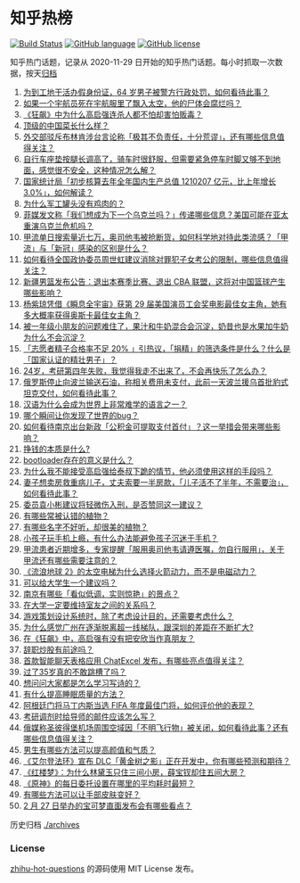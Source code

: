 # 知乎热榜
[![Build Status](https://github.com/ToWeLong/zhihu-hot-questions/workflows/CI/badge.svg)](https://github.com/ToWeLong/zhihu-hot-questions/actions)
[![GitHub language](https://img.shields.io/badge/language-golang-orange.svg)](https://golang.org/)
[![GitHub license](https://img.shields.io/github/license/ToWeLong/zhihu-hot-questions)](https://github.com/ToWeLong/zhihu-hot-questions/blob/main/LICENSE)

知乎热门话题，记录从 2020-11-29 日开始的知乎热门话题。每小时抓取一次数据，按天[归档](./archives)

<!-- BEGIN -->

1. [为到工地干活办假身份证，64 岁男子被警方行政处罚，如何看待此事？](https://www.zhihu.com/question/586535536)
1. [如果一个宇航员死在宇航服里了飘入太空，他的尸体会腐烂吗？](https://www.zhihu.com/question/23000073)
1. [《狂飙》中为什么高启强连杀人都不怕却害怕贩毒？](https://www.zhihu.com/question/580760712)
1. [顶级的中国菜长什么样？](https://www.zhihu.com/question/277136274)
1. [外交部驳斥布林肯涉台言论称「极其不负责任，十分荒谬」，还有哪些信息值得关注？](https://www.zhihu.com/question/586723004)
1. [自行车座垫按腿长调高了，骑车时很舒服，但需要紧急停车时脚又够不到地面，感觉很不安全，这种情况怎么解？](https://www.zhihu.com/question/586521556)
1. [国家统计局「初步核算去年全年国内生产总值 1210207 亿元，比上年增长 3.0%」，如何解读？](https://www.zhihu.com/question/586664822)
1. [为什么军工罐头没有鸡肉的？](https://www.zhihu.com/question/352902566)
1. [菲媒发文称「我们想成为下一个乌克兰吗？」传递哪些信息？美国可能在亚太重演乌克兰危机吗？](https://www.zhihu.com/question/586688988)
1. [甲流单日搜索量近七万，奥司他韦被抢断货，如何科学地对待此类流感？「甲流」与「新冠」感染的区别是什么？](https://www.zhihu.com/question/586476449)
1. [如何看待全国政协委员周世虹建议消除对罪犯子女考公的限制，哪些信息值得关注？](https://www.zhihu.com/question/586739073)
1. [新疆男篮发布公告：退出本赛季比赛、退出 CBA 联盟，这将对中国篮球产生哪些影响？](https://www.zhihu.com/question/586819825)
1. [杨紫琼凭借《瞬息全宇宙》获第 29 届美国演员工会奖电影最佳女主角，她有多大概率获得奥斯卡最佳女主角？](https://www.zhihu.com/question/586470158)
1. [被一年级小朋友的问题难住了，果汁和牛奶混合会沉淀，奶昔也是水果加牛奶为什么不会沉淀？](https://www.zhihu.com/question/585367701)
1. [「志愿者精子合格率不足 20% 」引热议，「捐精」的筛选条件是什么？什么是「国家认证的精壮男子」？](https://www.zhihu.com/question/586470049)
1. [24岁，考研第四年失败，我觉得我走不出来了，不会再快乐了怎么办？](https://www.zhihu.com/question/586243772)
1. [俄罗斯停止向波兰输送石油，称相关费用未支付，此前一天波兰援乌首批豹式坦克交付，如何看待此事？](https://www.zhihu.com/question/586730910)
1. [汉语为什么会成为世界上非常难学的语言之一？](https://www.zhihu.com/question/569700863)
1. [哪个瞬间让你发现了世界的bug？](https://www.zhihu.com/question/374412997)
1. [如何看待南京出台新政「公积金可提取支付首付」？这一举措会带来哪些影响？](https://www.zhihu.com/question/586564053)
1. [挣钱的本质是什么?](https://www.zhihu.com/question/577178625)
1. [bootloader存在的意义是什么？](https://www.zhihu.com/question/584101772)
1. [为什么我不能接受高启强给泰叔下跪的情节，他必须使用这样的手段吗？](https://www.zhihu.com/question/581169007)
1. [妻子想卖房救重病儿子，丈夫索要一半房款，「儿子活不了半年，不需要治」，如何看待此事？](https://www.zhihu.com/question/586475687)
1. [委员袁小彬建议将轻微伤入刑，是否赞同这一建议？](https://www.zhihu.com/question/586770595)
1. [有哪些常被认错的植物？](https://www.zhihu.com/question/585363137)
1. [有哪些名字不好听，却很美的植物？](https://www.zhihu.com/question/436285214)
1. [小孩子玩手机上瘾，有什么办法能避免孩子沉迷于手机？](https://www.zhihu.com/question/542384044)
1. [甲流患者近期增多，专家提醒「服用奥司他韦请遵医嘱，勿自行服用」，关于甲流还有哪些需要注意的？](https://www.zhihu.com/question/586459684)
1. [《流浪地球 2》的太空电梯为什么选择火箭动力，而不是电磁动力？](https://www.zhihu.com/question/580605862)
1. [可以给大学生一个建议吗？](https://www.zhihu.com/question/553450582)
1. [南京有哪些「看似低调，实则惊艳」的景点？](https://www.zhihu.com/question/585767792)
1. [在大学一定要维持室友之间的关系吗？](https://www.zhihu.com/question/583727559)
1. [游戏策划设计系统时，除了考虑设计目的，还需要考虑什么？](https://www.zhihu.com/question/579935575)
1. [为什么感觉广州在逐渐脱离超一线梯队，跟深圳的差距在不断扩大?](https://www.zhihu.com/question/395991147)
1. [在《狂飙》中，高启强有没有把安欣当作真朋友？](https://www.zhihu.com/question/586456840)
1. [辞职炒股有前途吗？](https://www.zhihu.com/question/586526839)
1. [首款智能聊天表格应用 ChatExcel 发布，有哪些亮点值得关注？](https://www.zhihu.com/question/586673687)
1. [过了35岁真的不敢跳槽了吗？](https://www.zhihu.com/question/586306400)
1. [想问问大家都是怎么学习写诗的？](https://www.zhihu.com/question/586240518)
1. [有什么提高睡眠质量的方法？](https://www.zhihu.com/question/323309653)
1. [阿根廷门将马丁内斯当选 FIFA 年度最佳门将，如何评价他的表现？](https://www.zhihu.com/question/586648550)
1. [考研调剂时给导师的邮件应该怎么写？](https://www.zhihu.com/question/389701145)
1. [俄媒称圣彼得堡机场周围空域因「不明飞行物」被关闭，如何看待此事？还有哪些信息值得关注？](https://www.zhihu.com/question/586726797)
1. [男生有哪些方法可以提高颜值和气质？](https://www.zhihu.com/question/584059588)
1. [《艾尔登法环》宣布 DLC「黄金树之影」正在开发中，你有哪些预测和期待？](https://www.zhihu.com/question/586727034)
1. [《红楼梦》：为什么林黛玉只住三间小房，薛宝钗却住五间大房？](https://www.zhihu.com/question/585916530)
1. [《原神》的每日委托设置在哪里的平均耗时最短？](https://www.zhihu.com/question/585464092)
1. [有哪些方法可以让手部皮肤变好？](https://www.zhihu.com/question/584131800)
1. [2 月 27 日举办的宝可梦直面发布会有哪些看点？](https://www.zhihu.com/question/586601321)

<!-- END -->

历史归档 [./archives](./archives)


### License
[zhihu-hot-questions](https://github.com/towelong/zhihu-hot-questions) 的源码使用 MIT License 发布。
